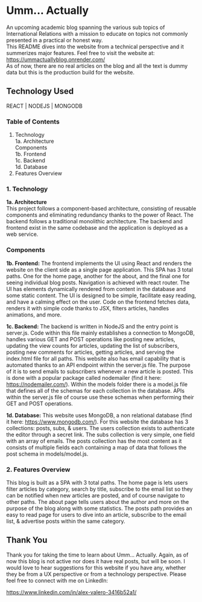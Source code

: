 # Umm... Actually

An upcoming academic blog spanning the various sub topics of International Relations with a mission to educate on topics not commonly presented in a practical or honest way.
<br>
This README dives into the website from a technical perspective and it summerizes major features. Feel free to visit the website at: https://ummactuallyblog.onrender.com/
<br>
As of now, there are no real articles on the blog and all the text is dummy data but this is the production build for the website.

## Technology Used
REACT | NODEJS | MONGODB

### Table of Contents
1. Technology<br>
1a. Architecture<br>
Components<br>
1b. Frontend<br>
1c. Backend<br>
1d. Database<br>
2. Features Overview

### 1. Technology
**1a. Architecture** <br>
This project follows a component-based architecture, consisting of reusable components and eliminating redundancy thanks to the power of React. The backend follows a traditional monolithic architecture. The backend and frontend exist in the same codebase and the application is deployed as a web service. 

### Components
**1b. Frontend:** The frontend implements the UI using React and renders the website on the client side as a single page application. This SPA has 3 total paths. One for the home page, another for the about, and the final one for seeing individual blog posts. Navigation is achieved with react router. The UI has elements dynamically rendered from content in the database and some static content. The UI is designed to be simple, facilitate easy reading, and have a calming effect on the user. Code on the frontend fetches data, renders it with simple code thanks to JSX, filters articles, handles animations, and more.
<br>

**1c. Backend:** The backend is written in NodeJS and the entry point is server.js. Code within this file mainly establishes a connection to MongoDB, handles various GET and POST operations like posting new articles, updating the view counts for articles, updating the list of subscribers, posting new comments for articles, getting articles, and serving the index.html file for all paths. This website also has email capability that is automated thanks to an API endpoint within the server.js file. The purpose of it is to send emails to subscribers whenever a new article is posted. This is done with a popular package called nodemailer (find it here: https://nodemailer.com/). Within the models folder there is a model.js file that defines all of the schemas for each collection in the database. APIs within the server.js file of course use these schemas when performing their GET and POST operations.
<br> 

**1d. Database:** This website uses MongoDB, a non relational database (find it here: https://www.mongodb.com/). For this website the database has 3 collections: posts, subs, & users. The users collection exists to authenticate the editor through a secret link. The subs collection is very simple, one field with an array of emails. The posts collection has the most content as it consists of multiple fields each containing a map of data that follows the post schema in models/model.js. 
<br>

### 2. Features Overview
This blog is built as a SPA with 3 total paths. The home page is lets users filter articles by category, search by title, subscribe to the email list so they can be notified when new articles are posted, and of course navigate to other paths. The about page tells users about the author and more on the purpose of the blog along with some statistics. The posts path provides an easy to read page for users to dive into an article, subscribe to the email list, & advertise posts within the same category. 
<br>

## Thank You
Thank you for taking the time to learn about Umm... Actually. Again, as of now this blog is not active nor does it have real posts, but will be soon. I would love to hear suggestions for this website if you have any, whether they be from a UX perspective or from a technology perspective. Please feel free to connect with me on LinkedIn:

https://www.linkedin.com/in/alex-valero-3416b52a1/



